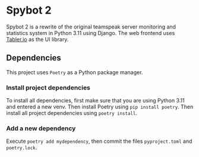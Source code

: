 # Spybot 2

Spybot 2 is a rewrite of the original teamspeak server monitoring and statistics system in Python 3.11 using Django. The web frontend uses [Tabler.io](http://tabler.io) as the UI library.

## Dependencies
This project uses `Poetry` as a Python package manager. 
### Install project dependencies
To install all dependencies, first make sure that you are using Python 3.11 and entered a new venv. Then install Poetry using `pip install poetry`.
Then install all project dependencies using `poetry install`.

### Add a new dependency
Execute `poetry add mydependency`, then commit the files `pyproject.toml` and `poetry.lock`.

